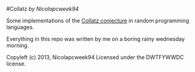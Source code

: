 #Collatz
*by Nicolapcweek94*

Some implementations of the [Collatz conjecture](https://en.wikipedia.org/wiki/Collatz_conjecture) in random programming languages.

Everything in this repo was written by me on a boring rainy wednesday morning.

Copyleft (c) 2013, Nicolapcweek94
Licensed under the DWTFYWWDC license.
